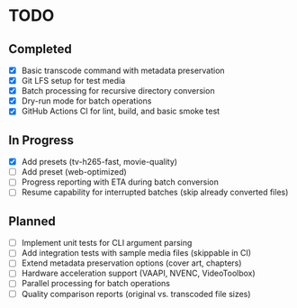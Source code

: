 <!-- file: TODO.md -->
<!-- version: 0.3.0 -->
<!-- guid: 12345678-90ab-cdef-1234-567890abcdef -->

# TODO

## Completed

- [x] Basic transcode command with metadata preservation
- [x] Git LFS setup for test media
- [x] Batch processing for recursive directory conversion
- [x] Dry-run mode for batch operations
- [x] GitHub Actions CI for lint, build, and basic smoke test

## In Progress

- [x] Add presets (tv-h265-fast, movie-quality)
- [ ] Add preset (web-optimized)
- [ ] Progress reporting with ETA during batch conversion
- [ ] Resume capability for interrupted batches (skip already converted files)

## Planned

- [ ] Implement unit tests for CLI argument parsing
- [ ] Add integration tests with sample media files (skippable in CI)
- [ ] Extend metadata preservation options (cover art, chapters)
- [ ] Hardware acceleration support (VAAPI, NVENC, VideoToolbox)
- [ ] Parallel processing for batch operations
- [ ] Quality comparison reports (original vs. transcoded file sizes)
